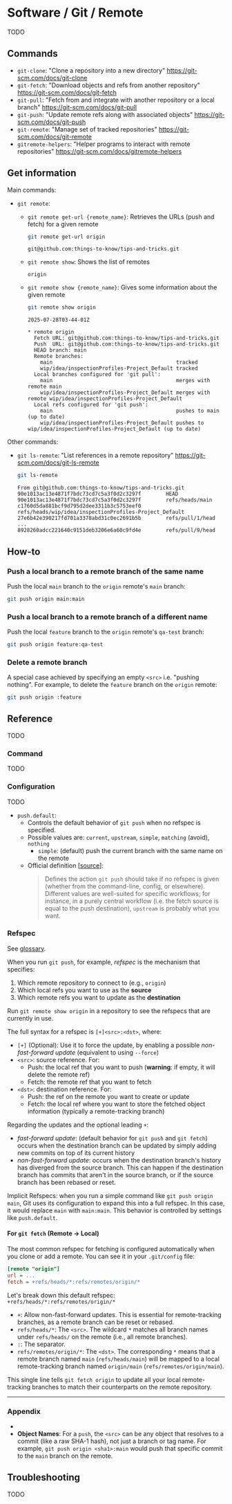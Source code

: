 # Software / Git / Remote

TODO

## Commands

- `git-clone`: "Clone a repository into a new directory"
  <https://git-scm.com/docs/git-clone>
- `git-fetch`: "Download objects and refs from another repository"
  <https://git-scm.com/docs/git-fetch>
- `git-pull`: "Fetch from and integrate with another repository or a local branch"
  <https://git-scm.com/docs/git-pull>
- `git-push`: "Update remote refs along with associated objects"
  <https://git-scm.com/docs/git-push>
- `git-remote`: "Manage set of tracked repositories"
  <https://git-scm.com/docs/git-remote>
- `gitremote-helpers`: "Helper programs to interact with remote repositories"
  <https://git-scm.com/docs/gitremote-helpers>

## Get information

Main commands:

- `git remote`:

  - `git remote get-url {remote_name}`: Retrieves the URLs (push and fetch) for a given remote

    ```bash
    git remote get-url origin
    ```

    ```text
    git@github.com:things-to-know/tips-and-tricks.git
    ```

  - `git remote show`: Shows the list of remotes

    ```text
    origin
    ```

  - `git remote show {remote_name}`: Gives some information about the given remote

    ```bash
    git remote show origin
    ```

    `2025-07-28T03-44-01Z`

    ```text
    * remote origin
      Fetch URL: git@github.com:things-to-know/tips-and-tricks.git
      Push  URL: git@github.com:things-to-know/tips-and-tricks.git
      HEAD branch: main
      Remote branches:
        main                                        tracked
        wip/idea/inspectionProfiles-Project_Default tracked
      Local branches configured for 'git pull':
        main                                        merges with remote main
        wip/idea/inspectionProfiles-Project_Default merges with remote wip/idea/inspectionProfiles-Project_Default
      Local refs configured for 'git push':
        main                                        pushes to main                                        (up to date)
        wip/idea/inspectionProfiles-Project_Default pushes to wip/idea/inspectionProfiles-Project_Default (up to date)
    ```

Other commands:

- `git ls-remote`: "List references in a remote repository"
  <https://git-scm.com/docs/git-ls-remote>

  ```bash
  git ls-remote
  ```

  ```text
  From git@github.com:things-to-know/tips-and-tricks.git
  90e1013ac13e4871f7bdc73cd7c5a3f0d2c3297f        HEAD
  90e1013ac13e4871f7bdc73cd7c5a3f0d2c3297f        refs/heads/main
  c1760d5da881bcf9d795d2dee3311b3c5753eef0        refs/heads/wip/idea/inspectionProfiles-Project_Default
  27e6b42e390217fd701a3378abd31c0ec2691b5b        refs/pull/1/head
  ...
  8928260adcc221640c9151deb3206e6a60c9fd4e        refs/pull/9/head
  ```

## How-to

### Push a local branch to a remote branch of the same name

Push the local `main` branch to the `origin` remote's `main` branch:

```bash
git push origin main:main
```

### Push a local branch to a remote branch of a different name

Push the local `feature` branch to the `origin` remote's `qa-test` branch:

```bash
git push origin feature:qa-test
```

### Delete a remote branch

A special case achieved by specifying an empty `<src>` i.e. "pushing nothing".
For example, to delete the `feature` branch on the `origin` remote:

```bash
git push origin :feature
```

## Reference

TODO

### Command

TODO

### Configuration

TODO

- `push.default`:
  - Controls the default behavior of `git push` when no refspec is specified.
  - Possible values are: `current`, `upstream`, `simple`, `matching` (avoid), `nothing`
    - `simple`: (default) push the current branch with the same name on the remote
  - Official definition
    \[[source](<https://git-scm.com/docs/git-config#Documentation/git-config.txt-pushdefault>)\]:
    > Defines the action `git push` should take if no refspec is given (whether from the command-line,
      config, or elsewhere). Different values are well-suited for specific workflows; for instance,
      in a purely central workflow (i.e. the fetch source is equal to the push destination),
      `upstream` is probably what you want.


### Refspec

See [glossary](glossary.md#refspec).

When you run `git push`, for example, _refspec_ is the mechanism that specifies:

1.  Which remote repository to connect to (e.g., `origin`)
2.  Which local refs you want to use as the **source**
3.  Which remote refs you want to update as the **destination**

Run `git remote show origin` in a repository to see the refspecs that are currently in use.

The full syntax for a refspec is `[+]<src>:<dst>`, where:

- `[+]` (Optional): Use it to force the update, by enabling a possible _non-fast-forward update_
  (equivalent to using `--force`)
- `<src>`: source reference. For:
  - Push: the local ref that you want to push (**warning**: if empty, it will delete the remote ref)
  - Fetch: the remote ref that you want to fetch
- `<dst>`: destination reference. For:
  - Push: the ref on the remote you want to create or update
  - Fetch: the local ref where you want to store the fetched object information
    (typically a remote-tracking branch)

Regarding the updates and the optional leading `+`:

- _fast-forward update_: (default behavior for `git push` and `git fetch`)
  occurs when the destination branch can be updated by simply adding new commits on top of its
  current history
- _non-fast-forward update_: occurs when the destination branch's history has diverged from the
  source branch. This can happen if the destination branch has commits that aren't in the
  source branch, or if the source branch has been rebased or reset.

Implicit Refspecs: when you run a simple command like `git push origin main`, Git uses its
configuration to expand this into a full refspec.
In this case, it would replace `main` with `main:main`.
This behavior is controlled by settings like `push.default`.

#### For `git fetch` (Remote -\> Local)

The most common refspec for fetching is configured automatically when you clone or add a remote. You can see it in your `.git/config` file:

```ini
[remote "origin"]
url = ...
fetch = +refs/heads/*:refs/remotes/origin/*
```

Let's break down this default refspec: `+refs/heads/*:refs/remotes/origin/*`

  * `+`: Allow non-fast-forward updates. This is essential for remote-tracking branches, as a remote branch can be reset or rebased.
  * `refs/heads/*`: The `<src>`. The wildcard `*` matches all branch names under `refs/heads/` on the remote (i.e., all remote branches).
  * `:`: The separator.
  * `refs/remotes/origin/*`: The `<dst>`. The corresponding `*` means that a remote branch named `main` (`refs/heads/main`) will be mapped to a local remote-tracking branch named `origin/main` (`refs/remotes/origin/main`).

This single line tells `git fetch origin` to update all your local remote-tracking branches to match their counterparts on the remote repository.

-----

### Appendix

  *
  * **Object Names**: For a `push`, the `<src>` can be any object that resolves to a commit (like a raw SHA-1 hash), not just a branch or tag name. For example, `git push origin <sha1>:main` would push that specific commit to the `main` branch on the remote.


## Troubleshooting

TODO
